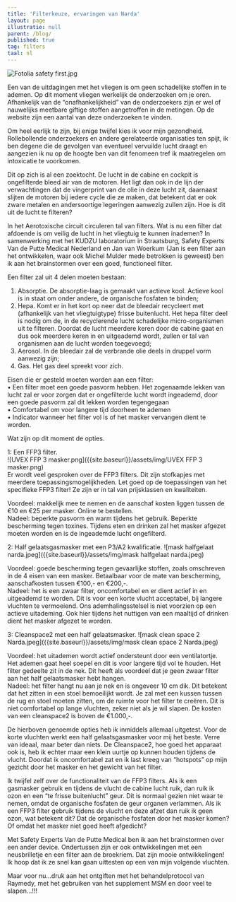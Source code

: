 ```yaml
---
title: 'Filterkeuze, ervaringen van Narda'
layout: page
illustratie: null
parent: /blog/
published: true
tag: filters
taal: nl
---
```


![Fotolia safety first.jpg]({{site.baseurl}}/assets/img/Fotolia_safety_first.jpg)  

Een van de uitdagingen met het vliegen is om geen schadelijke stoffen in te ademen. Op dit moment vliegen werkelijk de onderzoeken om je oren. Afhankelijk van de “onafhankelijkheid” van de onderzoekers zijn er wel of nauwelijks meetbare giftige stoffen aangetroffen in de metingen. Op de website zijn een aantal van deze onderzoeken te vinden.  

Om heel eerlijk te zijn, bij enige twijfel kies ik voor mijn gezondheid. Rollebollende onderzoekers en andere gerelateerde organisaties ten spijt, ik ben degene die de gevolgen van eventueel vervuilde lucht draagt en aangezien ik nu op de hoogte ben van dit fenomeen tref ik maatregelen om intoxicatie te voorkomen.  

Dit op zich is al een zoektocht. De lucht in de cabine en cockpit is ongefilterde bleed air van de motoren. Het ligt dan ook in de lijn der verwachtingen dat de vingerprint van de olie in deze lucht zit, daarnaast slijten de motoren bij iedere cycle die ze maken, dat betekent dat er ook zware metalen en andersoortige legeringen aanwezig zullen zijn. Hoe is dit uit de lucht te filteren?  

In het Aerotoxische circuit circuleren tal van filters. Wat is nu een filter dat afdoende is om veilig de lucht in het vliegtuig te kunnen inademen? In samenwerking met het KUDZU laboratorium in Straatsburg, Safety Experts Van de Putte Medical Nederland en Jan van Woerkum (Jan is een filter aan het ontwikkelen, waar ook Michel Mulder mede betrokken is geweest) ben ik aan het brainstormen over een goed, functioneel filter.  

Een filter zal uit 4 delen moeten bestaan:
1. Absorptie. De absorptie-laag is gemaakt van actieve kool. Actieve kool is
in staat om onder andere, de organische fosfaten te binden;
2. Hepa. Komt er in het kort op neer dat de bleedair recycleert met
(afhankelijk van het vliegtuigtype) frisse buitenlucht. Het hepa filter deel is nodig om de, in de recyclerende lucht schadelijke micro-organismen uit te filteren. Doordat de lucht meerdere keren door de cabine gaat en dus ook meerdere keren in en uitgeademd wordt, zullen er tal van organismen aan de lucht worden toegevoegd;
3. Aerosol. In de bleedair zal de verbrande olie deels in druppel vorm aanwezig zijn;
4. Gas. Het gas deel spreekt voor zich.  

Eisen die er gesteld moeten worden aan een filter:  
• Een filter moet een goede pasvorm hebben. Het zogenaamde lekken van
lucht zal er voor zorgen dat er ongefilterde lucht wordt ingeademd, door
een goede pasvorm zal dit lekken worden tegengegaan  
• Comfortabel om voor langere tijd doorheen te ademen  
• Indicator wanneer het filter vol is of het masker vervangen dient te
worden.  

Wat zijn op dit moment de opties.  

1: Een FFP3 filter.  
![UVEX FFP 3 masker.png]({{site.baseurl}}/assets/img/UVEX FFP 3 masker.png)  
Er wordt veel gesproken over de FFP3 filters. Dit zijn stofkapjes met meerdere toepassingsmogelijkheden. Let goed op de toepassingen van het specifieke FFP3 filter! Ze zijn er in tal van prijsklassen en kwaliteiten.  

Voordeel: makkelijk mee te nemen en de aanschaf kosten liggen tussen de €10 en €25 per masker. Online te bestellen.  
Nadeel: beperkte pasvorm en warm tijdens het gebruik. Beperkte bescherming tegen toxines. Tijdens eten en drinken zal het masker afgezet moeten worden en is de ingeademde lucht ongefilterd.  

2: Half gelaatsgasmasker met een P3/A2 kwalificatie.
![mask halfgelaat narda.jpeg]({{site.baseurl}}/assets/img/mask halfgelaat narda.jpeg)

Voordeel: goede bescherming tegen gevaarlijke stoffen, zoals omschreven in de 4 eisen van een masker. Betaalbaar voor de mate van bescherming, aanschafkosten tussen €100,- en €200,-.  
Nadeel: het is een zwaar filter, oncomfortabel en er dient actief in en uitgeademd te worden. Dit is voor een korte vlucht acceptabel, bij langere vluchten te vermoeiend. Ons ademhalingsstelsel is niet voorzien op een actieve uitademing. Ook hier tijdens het nuttigen van een maaltijd of drinken dient het masker afgezet te worden.  

3: Cleanspace2 met een half gelaatsmasker.
![mask clean space 2 Narda.jpeg]({{site.baseurl}}/assets/img/mask clean space 2 Narda.jpeg)

Voordeel: het uitademen wordt actief ondersteunt door een ventilatortje. Het ademen gaat heel soepel en dit is voor langere tijd vol te houden. Het filter gedeelte zit in de nek. Dit heeft als voordeel dat je geen zwaar filter aan het half gelaatsmasker hebt hangen.  
Nadeel: het filter hangt nu aan je nek en is ongeveer 10 cm dik. Dit betekent dat het zitten in een stoel bemoeilijkt wordt. Je zal met een kussen tussen de rug en stoel moeten zitten, om de ruimte voor het filter te creëren. Dit is niet comfortabel op lange vluchten, zeker niet als je wil slapen. De kosten van een cleanspace2 is boven de €1.000,-.  

De hierboven genoemde opties heb ik inmiddels allemaal uitgetest. Voor de korte vluchten werkt een half gelaatsgasmasker voor mij het beste. Verre van ideaal, maar beter dan niets. De Cleanspace2, hoe goed het apparaat ook is, heb ik echter maar een klein uurtje op kunnen houden tijdens de vlucht. Doordat ik oncomfortabel zat en ik last kreeg van “hotspots” op mijn gezicht door het masker en het gewicht van het filter.  

Ik twijfel zelf over de functionaliteit van de FFP3 filters. Als ik een gasmasker gebruik en tijdens de vlucht de cabine lucht ruik, dan ruik ik ozon en een “te frisse buitenlucht” geur. Dit is normaal gezien niet waar te nemen, omdat de organische fosfaten de geur organen verlammen. Als ik een FFP3 filter gebruik tijdens de vlucht en deze afzet dan ruik ik geen ozon, wat betekent dit? Dat de organische fosfaten door het masker komen? Of omdat het masker niet goed heeft afgedicht?  

Met Safety Experts Van de Putte Medical ben ik aan het brainstormen over een ander device. Ondertussen zijn er ook ontwikkelingen met een neusbrilletje en een filter aan de broekriem. Dat zijn mooie ontwikkelingen! Ik hoop dat ik ze snel kan gaan uittesten op een van mijn volgende vluchten.  

Maar voor nu...druk aan het ontgiften met het behandelprotocol van Raymedy, met het gebruiken van het supplement MSM en door veel te slapen...!!!
